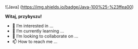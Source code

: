 ![Java] (https://img.shields.io/badge/Java-100%25-%23ffea00)

**Witaj, przybyszu!**



- 👀 I’m interested in ...
- 🌱 I’m currently learning ...
- 💞️ I’m looking to collaborate on ...
- 📫 How to reach me ...

<!---
Zonkecz/Zonkecz is a ✨ special ✨ repository because its `README.md` (this file) appears on your GitHub profile.
You can click the Preview link to take a look at your changes.
--->
